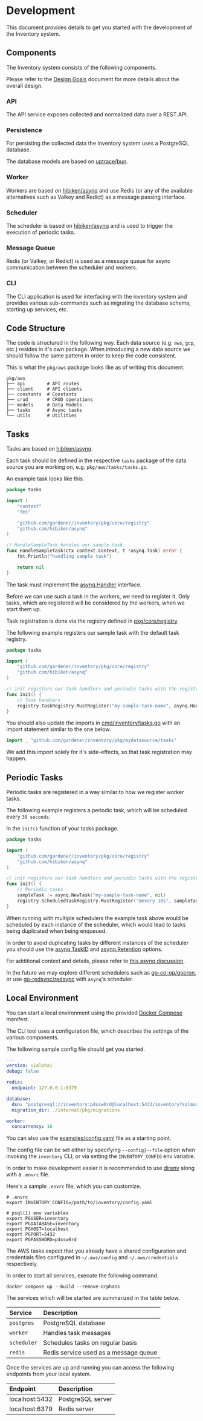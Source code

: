 # Development

This document provides details to get you started with the development of the
Inventory system.

## Components

The Inventory system consists of the following components.

Please refer to the [Design Goals](./design.md) document for more details about
the overall design.

### API

The API service exposes collected and normalized data over a REST API.

### Persistence

For persisting the collected data the Inventory system uses a PostgreSQL
database.

The database models are based on [uptrace/bun](https://github.com/uptrace/bun).

### Worker

Workers are based on [hibiken/asynq](https://github.com/hibiken/asynq) and use
Redis (or any of the available alternatives such as Valkey and Redict) as a
message passing interface.

### Scheduler

The scheduler is based on [hibiken/asynq](https://github.com/hibiken/asynq) and
is used to trigger the execution of periodic tasks.

### Message Queue

Redis (or Valkey, or Redict) is used as a message queue for async communication
between the scheduler and workers.

### CLI

The CLI application is used for interfacing with the inventory system and
provides various sub-commands such as migrating the database schema, starting up
services, etc.

## Code Structure

The code is structured in the following way. Each data source (e.g. `aws`,
`gcp`, etc.) resides in it's own package. When introducing a new data source we
should follow the same pattern in order to keep the code consistent.

This is what the `pkg/aws` package looks like as of writing this document.

``` shell
pkg/aws
├── api        # API routes
├── client     # API clients
├── constants  # Constants
├── crud       # CRUD operations
├── models     # Data Models
├── tasks      # Async tasks
└── utils      # Utilities
```

## Tasks

Tasks are based on [hibiken/asynq](https://github.com/hibiken/asynq).

Each task should be defined in the respective `tasks` package of the data source
you are working on, e.g. `pkg/aws/tasks/tasks.go`.

An example task looks like this.

``` go
package tasks

import (
	"context"
	"fmt"

	"github.com/gardener/inventory/pkg/core/registry"
	"github.com/hibiken/asynq"
)

// HandleSampleTask handles our sample task
func HandleSampleTask(ctx context.Context, t *asynq.Task) error {
	fmt.Println("handling sample task")

	return nil
}
```

The task must implement the
[asynq.Handler](https://pkg.go.dev/github.com/hibiken/asynq#Handler) interface.

Before we can use such a task in the workers, we need to register it. Only
tasks, which are registered will be considered by the workers, when we start
them up.

Task registration is done via the registry defined in
[pkg/core/registry](../pkg/core/registry).

The following example registers our sample task with the default task registry.

``` go
package tasks

import (
	"github.com/gardener/inventory/pkg/core/registry"
	"github.com/hibiken/asynq"
)

// init registers our task handlers and periodic tasks with the registries.
func init() {
	// Task handlers
	registry.TaskRegistry.MustRegister("my-sample-task-name", asynq.HandlerFunc(HandleSampleTask))
}
```

You should also update the imports in
[cmd/inventory/tasks.go](../cmd/inventory/tasks.go) with an import statement
similar to the one below.

``` go
import _ "github.com/gardener/inventory/pkg/mydatasource/tasks"
```

We add this import solely for it's side-effects, so that task registration may
happen.

## Periodic Tasks

Periodic tasks are registered in a way similar to how we register worker tasks.

The following example registers a periodic task, which will be scheduled every
`30 seconds`.

In the `init()` function of your tasks package.

``` go
package tasks

import (
	"github.com/gardener/inventory/pkg/core/registry"
	"github.com/hibiken/asynq"
)

// init registers our task handlers and periodic tasks with the registries.
func init() {
	// Periodic tasks
	sampleTask := asynq.NewTask("my-sample-task-name", nil)
	registry.ScheduledTaskRegistry.MustRegister("@every 10s", sampleTask)
}
```

When running with multiple schedulers the example task above would be scheduled
by each instance of the scheduler, which would lead to tasks being duplicated
when being enqueued.

In order to avoid duplicating tasks by different instances of the scheduler you
should use the
[asynq.TaskID](https://pkg.go.dev/github.com/hibiken/asynq#TaskID) and
[asynq.Retention](https://pkg.go.dev/github.com/hibiken/asynq#Retention)
options.

For additional context and details, please refer to
[this asynq discussion](https://github.com/hibiken/asynq/discussions/376).

In the future we may explore different schedulers such as
[go-co-op/gocron](https://github.com/go-co-op/gocron), or use
[go-redsync/redsync](https://github.com/go-redsync/redsync) with `asynq`'s
scheduler.

## Local Environment

You can start a local environment using the provided
[Docker Compose](https://docs.docker.com/compose/) manifest.

The CLI tool uses a configuration file, which describes the settings of the
various components.

The following sample config file should get you started.

``` yaml
---
version: v1alpha1
debug: false

redis:
  endpoint: 127.0.0.1:6379

database:
  dsn: "postgresql://inventory:p4ssw0rd@localhost:5432/inventory?sslmode=disable"
  migration_dir: ./internal/pkg/migrations

worker:
  concurrency: 10
```

You can also use the [examples/config.yaml](../examples/config.yaml) file as a
starting point.

The config file can be set either by specifying `--config|--file` option when
invoking the `inventory` CLI, or via setting the `INVENTORY_CONFIG` env
variable.

In order to make development easier it is recommended to use
[direnv](https://direnv.net/) along with a `.envrc` file.

Here's a sample `.envrc` file, which you can customize.

``` shell
# .envrc
export INVENTORY_CONFIG=/path/to/inventory/config.yaml

# psql(1) env variables
export PGUSER=inventory
export PGDATABASE=inventory
export PGHOST=localhost
export PGPORT=5432
export PGPASSWORD=p4ssw0rd
```

The AWS tasks expect that you already have a shared configuration and
credentials files configured in `~/.aws/config` and `~/.aws/credentials`
respectively.

In order to start all services, execute the following command.

``` shell
docker compose up --build --remove-orphans
```

The services which will be started are summarized in the table below.

| Service     | Description                           |
|:------------|:--------------------------------------|
| `postgres`  | PostgreSQL database                   |
| `worker`    | Handles task messages                 |
| `scheduler` | Schedules tasks on regular basis      |
| `redis`     | Redis service used as a message queue |

Once the services are up and running you can access the following endpoints from
your local system.

| Endpoint       | Description       |
|:---------------|:------------------|
| localhost:5432 | PostgreSQL server |
| localhost:6379 | Redis server      |
